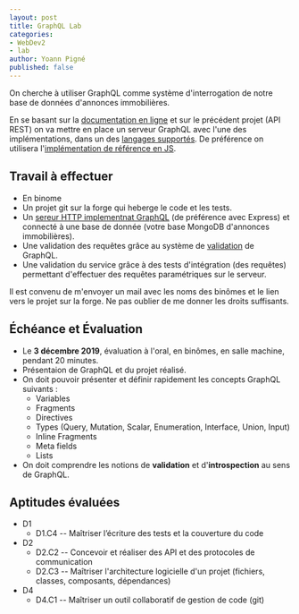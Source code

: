 ```yaml
---
layout: post
title: GraphQL Lab
categories:
- WebDev2
- lab
author: Yoann Pigné
published: false
---
```





On cherche à utiliser GraphQL comme système d'interrogation de notre base de données d'annonces immobilières.

En se basant sur la [documentation en ligne](https://graphql.org/learn) et sur le précédent projet (API REST) on va mettre en place un serveur GraphQL avec l'une des implémentations, dans un des [langages supportés](https://graphql.org/code/). De préférence on utilisera l'[implémentation de référence en JS](https://graphql.org/code/#javascript).

## Travail à effectuer

- En binome
- Un projet git sur la forge qui heberge le code et les tests.
- Un [sereur HTTP implementnat GraphQL](https://graphql.org/learn/serving-over-http/) (de préférence avec Express) et connecté à une base de donnée (votre base  MongoDB d'annonces immobilières).
- Une validation des requêtes grâce au système de [validation](https://graphql.org/learn/validation/) de GraphQL.
- Une validation du service grâce à des tests d'intégration (des requêtes)  permettant d'effectuer des requêtes paramétriques sur le serveur.


Il est convenu de m'envoyer un mail avec les noms des binômes et le lien vers le projet sur la forge. Ne pas oublier de me donner les droits suffisants.

## Échéance et Évaluation


- Le **3 décembre 2019**,  évaluation à l'oral, en binômes, en salle machine, pendant 20 minutes.
- Présentaion  de GraphQL et du projet réalisé.
- On doit pouvoir présenter et définir rapidement les concepts GraphQL suivants :
  - Variables
  - Fragments
  - Directives
  - Types (Query, Mutation, Scalar, Enumeration, Interface, Union, Input)
  - Inline Fragments
  - Meta fields
  - Lists
- On doit comprendre les notions de **validation** et d'**introspection** au sens de GraphQL.

## Aptitudes évaluées


- D1
  - D1.C4 --  Maîtriser l’écriture des tests et la couverture du code
- D2
  - D2.C2 --  Concevoir et réaliser des API et des protocoles de communication
  - D2.C3 --  Maîtriser l'architecture logicielle d'un projet (fichiers, classes, composants, dépendances)
- D4
  - D4.C1 --  Maîtriser un outil collaboratif de gestion de code (git)